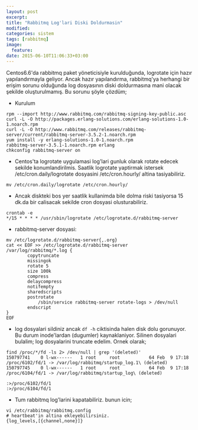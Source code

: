 ```yaml
---
layout: post
excerpt:
title: "Rabbitmq Log'lari Diski Doldurmasin"
modified:
categories: sistem
tags: [rabbitmq]
image:
  feature:
date: 2015-06-10T11:06:33+03:00
---
```


Centos6.6'da rabbitmq paket yöneticisiyle kurulduğunda, logrotate için hazır
yapılandırmayla geliyor. Ancak hazır yapılandırma, rabbitmq'ya herhangi bir
erişim sorunu olduğunda log dosyasının diski doldurmasına mani olacak şekilde
oluşturulmamış. Bu sorunu şöyle çözdüm;

* Kurulum

```
rpm --import http://www.rabbitmq.com/rabbitmq-signing-key-public.asc
curl -L -O http://packages.erlang-solutions.com/erlang-solutions-1.0-1.noarch.rpm
curl -L -O http://www.rabbitmq.com/releases/rabbitmq-server/current/rabbitmq-server-3.5.2-1.noarch.rpm
yum install -y erlang-solutions-1.0-1.noarch.rpm
rabbitmq-server-3.5.1-1.noarch.rpm erlang
chkconfig rabbitmq-server on
```



* Centos'ta logrotate uygulamasi log'lari gunluk olarak rotate edecek sekilde
  konumlandirilmis. Saatlik logrotate yaptirmak istersek
  /etc/cron.daily/logrotate dosyasini /etc/cron.hourly/ altina tasiyabiliriz.

```
mv /etc/cron.daily/logrotate /etc/cron.hourly/ 
```

* Ancak diskteki bos yer saatlik kullanimda bile dolma riski tasiyorsa 15 dk.da
  bir calisacak sekilde cron dosyasi olusturabiliriz.

```
crontab -e
*/15 * * * * /usr/sbin/logrotate /etc/logrotate.d/rabbitmq-server
```

* rabbitmq-server dosyasi:

```
mv /etc/logrotate.d/rabbitmq-server{,.org}
cat << EOF >> /etc/logrotate.d/rabbitmq-server
/var/log/rabbitmq/*.log {
        copytruncate
        missingok
        rotate 5
        size 100k
        compress
        delaycompress
        notifempty
        sharedscripts
        postrotate
            /sbin/service rabbitmq-server rotate-logs > /dev/null
        endscript
}
EOF
```

* log dosyalari sildiniz ancak `df -h` ciktisinda halen disk dolu gorunuyor. Bu
  durum inode'lardan (dugumler) kaynaklaniyor. Silinen dosyalari bulalim; log
  dosyalarini truncate edelim. Ornek olarak;

```
find /proc/*/fd -ls 2> /dev/null | grep '(deleted)'
150797741    0 l-wx------   1 root     root           64 Feb  9 17:18 /proc/6102/fd/1 -> /var/log/rabbitmq/startup_log.1\ (deleted)
150797745    0 l-wx------   1 root     root           64 Feb  9 17:18 /proc/6104/fd/1 -> /var/log/rabbitmq/startup_log\ (deleted)

:>/proc/6102/fd/1
:>/proc/6104/fd/1
```

* Tum rabbitmq log'larini kapatabiliriz. bunun icin;

```
vi /etc/rabbitmq/rabbitmq.config
# heartbeat'in altina ekleyebilirsiniz.
{log_levels,[{channel,none}]}
```
